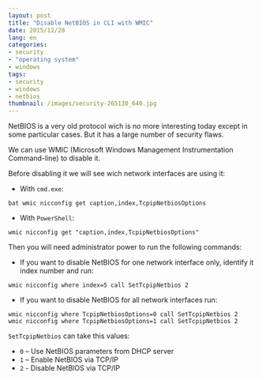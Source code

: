 ```yaml
---
layout: post
title: "Disable NetBIOS in CLI with WMIC"
date: 2015/12/20
lang: en
categories:
- security
- "operating system"
- windows
tags:
- security
- windows
- netbios
thumbnail: /images/security-265130_640.jpg
---
```

NetBIOS is a very old protocol wich is no more interesting today except in some particular cases. But it has a large number of security flaws.

We can use WMIC (Microsoft Windows Management Instrumentation Command-line) to disable it.

Before disabling it we will see wich network interfaces are using it:
* With `cmd.exe`:
```
bat wmic nicconfig get caption,index,TcpipNetbiosOptions
```
* With `PowerShell`:
```
wmic nicconfig get "caption,index,TcpipNetbiosOptions"
```

Then you will need administrator power to run the following commands:
* If you want to disable NetBIOS for one network interface only, identify it index number and run:
```
wmic nicconfig where index=5 call SetTcpipNetbios 2
```

* If you want to disable NetBIOS for all network interfaces run:
```
wmic nicconfig where TcpipNetbiosOptions=0 call SetTcpipNetbios 2
wmic nicconfig where TcpipNetbiosOptions=1 call SetTcpipNetbios 2
```

`SetTcpipNetbios` can take this values:
* `0` – Use NetBIOS parameters from DHCP server
* `1` – Enable NetBIOS via TCP/IP
* `2` - Disable NetBIOS via TCP/IP
